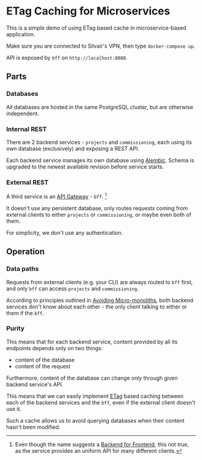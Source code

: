 # ETag Caching for Microservices

This is a simple demo of using ETag based cache in microservice-based application.

Make sure you are connected to Silvair's VPN, then type `docker-compose up`.

API is exposed by `bff` on `http://localhost:8080`.

## Parts

### Databases

All databases are hosted in the same PostgreSQL cluster, but are otherwise
independent.

### Internal REST

There are 2 backend services - `projects` and `commissioning`, each using its
own database (exclusively) and exposing a REST API.

Each backend service manages its own database using
[Alembic](https://alembic.sqlalchemy.org/en/latest/). Schema is upgraded to the
newest available revision before service starts.

### External REST

A third service is an [API
Gateway](https://microservices.io/patterns/apigateway.html) - `bff`. [^1]

It doesn't use any persistent database, only routes requests coming from
external clients to either `projects` or `commissioning`, or maybe even both of
them.

For simplicity, we don't use any authentication.

[^1]: Even though the name suggests a [Backend for
  Frontend](https://learn.microsoft.com/en-us/azure/architecture/patterns/backends-for-frontends),
  this not true, as the service provides an uniform API for many different clients.

## Operation

### Data paths

Requests from external clients (e.g. your CLI) are always routed to `bff`
first, and only `bff` can access `projects` and `commissioning`.

According to principles outlined in
[Avoiding Micro-monoliths](https://slides.com/khorne/micro-monolith), both
backend services don't know about each other - the only client talking to
either or them if the `bff`.

### Purity

This means that for each backend service, content provided by all its endpoints depends
only on two things:
 - content of the database
 - content of the request

Furthermore, content of the database can change only through given backend service's API.

This means that we can easily implement
[ETag](https://developer.mozilla.org/en-US/docs/Web/HTTP/Headers/ETag) based
caching between each of the backend services and the `bff`, even if the
external client doesn't use it.

Such a cache allows us to avoid querying databases when their content hasn't been
modified.
